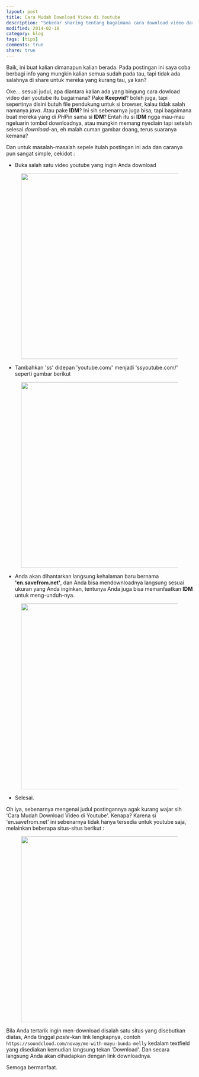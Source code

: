 ```yaml
---
layout: post
title: Cara Mudah Download Video di Youtube
description: "Sekedar sharing tentang bagaimana cara download video dari Youtube."
modified: 2014-02-18
category: blog
tags: [tips]
comments: true
share: true
---
```


Baik, ini buat kalian dimanapun kalian berada. Pada postingan ini saya coba berbagi info yang mungkin kalian semua sudah pada tau, tapi tidak ada salahnya di share untuk mereka yang kurang tau, ya kan? 

Oke... sesuai judul, apa diantara kalian ada yang bingung cara dowload video dari youtube itu bagaimana? Pake **Keepvid**? boleh juga, tapi sepertinya disini butuh file pendukung untuk si browser, kalau tidak salah namanya *java*. Atau pake **IDM**? Ini sih sebenarnya juga bisa, tapi bagaimana buat mereka yang di *PHP*in sama si **IDM**? Entah itu si **IDM** ngga mau-mau ngeluarin tombol downloadnya, atau mungkin memang nyediain tapi setelah selesai *download*-an, eh malah cuman gambar doang, terus suaranya kemana?

Dan untuk masalah-masalah sepele itulah postingan ini ada dan caranya pun sangat simple, cekidot :

- Buka salah satu video youtube yang ingin Anda download

<figure>
	<center>
		<a href="{{ site.url }}/assets/post/2014-02-18-cara-mudah-download-video-di-youtube-1.JPG" target="_blank"> 
			<img src="{{ site.url }}/assets/post/2014-02-18-cara-mudah-download-video-di-youtube-1.JPG" width="500px"/>
		</a>
	</center>
</figure>

- Tambahkan 'ss' didepan 'youtube.com/' menjadi 'ssyoutube.com/' seperti gambar berikut

<figure>
	<center>
		<a href="{{ site.url }}/assets/post/2014-02-18-cara-mudah-download-video-di-youtube-2.JPG" target="_blank"> 
			<img src="{{ site.url }}/assets/post/2014-02-18-cara-mudah-download-video-di-youtube-2.JPG" width="500px"/>
		</a>
	</center>
</figure>

- Anda akan dihantarkan langsung kehalaman baru bernama **'en.savefrom.net'**, dan Anda bisa mendownloadnya langsung sesuai ukuran yang Anda inginkan, tentunya Anda juga bisa memanfaatkan **IDM** untuk meng-unduh-nya.

<figure>
	<center>
		<a href="{{ site.url }}/assets/post/2014-02-18-cara-mudah-download-video-di-youtube-3.JPG" target="_blank"> 
			<img src="{{ site.url }}/assets/post/2014-02-18-cara-mudah-download-video-di-youtube-3.JPG" width="500px"/>
		</a>
	</center>
</figure>

- Selesai.

Oh iya, sebenarnya mengenai judul postingannya agak kurang wajar sih 'Cara Mudah Download Video di Youtube'. Kenapa? Karena si 'en.savefrom.net' ini sebenarnya tidak hanya tersedia untuk youtube saja, melainkan beberapa situs-situs berikut :

<figure>
	<center>
		<a href="{{ site.url }}/assets/post/2014-02-18-cara-mudah-download-video-di-youtube-4.JPG" target="_blank"> 
			<img src="{{ site.url }}/assets/post/2014-02-18-cara-mudah-download-video-di-youtube-4.JPG" width="500px"/>
		</a>
	</center>
</figure>

Bila Anda tertarik ingin men-download disalah satu situs yang disebutkan diatas, Anda tinggal *paste*-kan link lengkapnya, contoh `https://soundcloud.com/novay/me-with-mayu-bunda-melly` kedalam textfield yang disediakan kemudian langsung tekan 'Download'. Dan secara langsung Anda akan dihadapkan dengan link downloadnya.

Semoga bermanfaat.